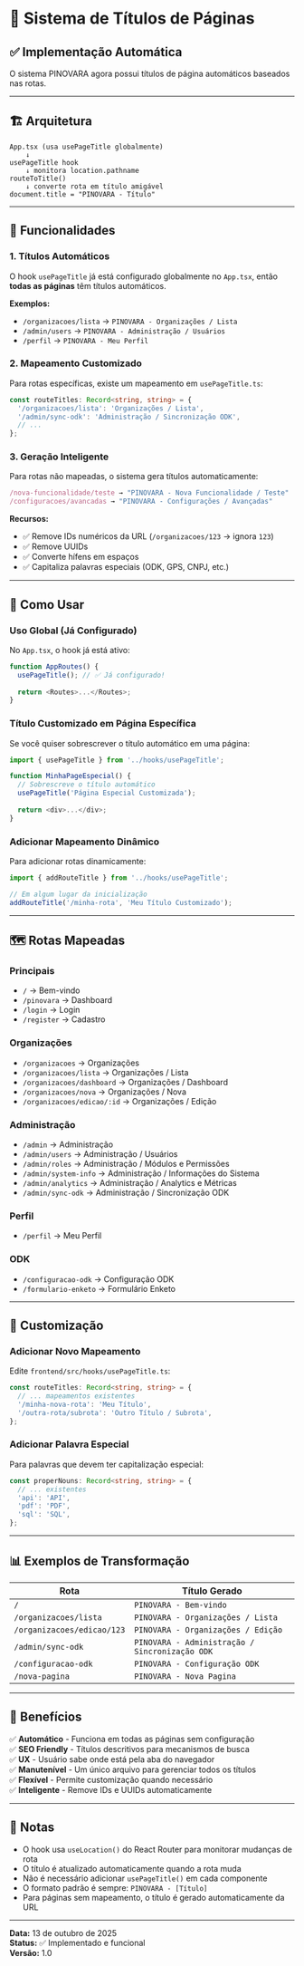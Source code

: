 # 📄 Sistema de Títulos de Páginas

## ✅ Implementação Automática

O sistema PINOVARA agora possui títulos de página automáticos baseados nas rotas.

---

## 🏗️ Arquitetura

```
App.tsx (usa usePageTitle globalmente)
    ↓
usePageTitle hook
    ↓ monitora location.pathname
routeToTitle()
    ↓ converte rota em título amigável
document.title = "PINOVARA - Título"
```

---

## 🎯 Funcionalidades

### 1. **Títulos Automáticos**
O hook `usePageTitle` já está configurado globalmente no `App.tsx`, então **todas as páginas** têm títulos automáticos.

**Exemplos:**
- `/organizacoes/lista` → `PINOVARA - Organizações / Lista`
- `/admin/users` → `PINOVARA - Administração / Usuários`
- `/perfil` → `PINOVARA - Meu Perfil`

### 2. **Mapeamento Customizado**
Para rotas específicas, existe um mapeamento em `usePageTitle.ts`:

```typescript
const routeTitles: Record<string, string> = {
  '/organizacoes/lista': 'Organizações / Lista',
  '/admin/sync-odk': 'Administração / Sincronização ODK',
  // ...
};
```

### 3. **Geração Inteligente**
Para rotas não mapeadas, o sistema gera títulos automaticamente:

```typescript
/nova-funcionalidade/teste → "PINOVARA - Nova Funcionalidade / Teste"
/configuracoes/avancadas → "PINOVARA - Configurações / Avançadas"
```

**Recursos:**
- ✅ Remove IDs numéricos da URL (`/organizacoes/123` → ignora `123`)
- ✅ Remove UUIDs
- ✅ Converte hífens em espaços
- ✅ Capitaliza palavras especiais (ODK, GPS, CNPJ, etc.)

---

## 📖 Como Usar

### Uso Global (Já Configurado)
No `App.tsx`, o hook já está ativo:

```typescript
function AppRoutes() {
  usePageTitle(); // ✅ Já configurado!
  
  return <Routes>...</Routes>;
}
```

### Título Customizado em Página Específica
Se você quiser sobrescrever o título automático em uma página:

```typescript
import { usePageTitle } from '../hooks/usePageTitle';

function MinhaPageEspecial() {
  // Sobrescreve o título automático
  usePageTitle('Página Especial Customizada');
  
  return <div>...</div>;
}
```

### Adicionar Mapeamento Dinâmico
Para adicionar rotas dinamicamente:

```typescript
import { addRouteTitle } from '../hooks/usePageTitle';

// Em algum lugar da inicialização
addRouteTitle('/minha-rota', 'Meu Título Customizado');
```

---

## 🗺️ Rotas Mapeadas

### Principais
- `/` → Bem-vindo
- `/pinovara` → Dashboard
- `/login` → Login
- `/register` → Cadastro

### Organizações
- `/organizacoes` → Organizações
- `/organizacoes/lista` → Organizações / Lista
- `/organizacoes/dashboard` → Organizações / Dashboard
- `/organizacoes/nova` → Organizações / Nova
- `/organizacoes/edicao/:id` → Organizações / Edição

### Administração
- `/admin` → Administração
- `/admin/users` → Administração / Usuários
- `/admin/roles` → Administração / Módulos e Permissões
- `/admin/system-info` → Administração / Informações do Sistema
- `/admin/analytics` → Administração / Analytics e Métricas
- `/admin/sync-odk` → Administração / Sincronização ODK

### Perfil
- `/perfil` → Meu Perfil

### ODK
- `/configuracao-odk` → Configuração ODK
- `/formulario-enketo` → Formulário Enketo

---

## 🔧 Customização

### Adicionar Novo Mapeamento

Edite `frontend/src/hooks/usePageTitle.ts`:

```typescript
const routeTitles: Record<string, string> = {
  // ... mapeamentos existentes
  '/minha-nova-rota': 'Meu Título',
  '/outra-rota/subrota': 'Outro Título / Subrota',
};
```

### Adicionar Palavra Especial

Para palavras que devem ter capitalização especial:

```typescript
const properNouns: Record<string, string> = {
  // ... existentes
  'api': 'API',
  'pdf': 'PDF',
  'sql': 'SQL',
};
```

---

## 📊 Exemplos de Transformação

| Rota | Título Gerado |
|------|---------------|
| `/` | `PINOVARA - Bem-vindo` |
| `/organizacoes/lista` | `PINOVARA - Organizações / Lista` |
| `/organizacoes/edicao/123` | `PINOVARA - Organizações / Edição` |
| `/admin/sync-odk` | `PINOVARA - Administração / Sincronização ODK` |
| `/configuracao-odk` | `PINOVARA - Configuração ODK` |
| `/nova-pagina` | `PINOVARA - Nova Pagina` |

---

## 🚀 Benefícios

✅ **Automático** - Funciona em todas as páginas sem configuração  
✅ **SEO Friendly** - Títulos descritivos para mecanismos de busca  
✅ **UX** - Usuário sabe onde está pela aba do navegador  
✅ **Manutenível** - Um único arquivo para gerenciar todos os títulos  
✅ **Flexível** - Permite customização quando necessário  
✅ **Inteligente** - Remove IDs e UUIDs automaticamente  

---

## 📝 Notas

- O hook usa `useLocation()` do React Router para monitorar mudanças de rota
- O título é atualizado automaticamente quando a rota muda
- Não é necessário adicionar `usePageTitle()` em cada componente
- O formato padrão é sempre: `PINOVARA - [Título]`
- Para páginas sem mapeamento, o título é gerado automaticamente da URL

---

**Data:** 13 de outubro de 2025  
**Status:** ✅ Implementado e funcional  
**Versão:** 1.0

